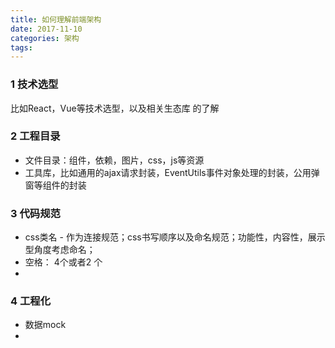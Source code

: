 ```yaml
---
title: 如何理解前端架构
date: 2017-11-10
categories: 架构
tags: 
---
```


### 1 技术选型

比如React，Vue等技术选型，以及相关生态库 的了解

### 2 工程目录

* 文件目录：组件，依赖，图片，css，js等资源
* 工具库，比如通用的ajax请求封装，EventUtils事件对象处理的封装，公用弹窗等组件的封装

### 3 代码规范

* css类名 - 作为连接规范；css书写顺序以及命名规范；功能性，内容性，展示型角度考虑命名；
* 空格： 4个或者2 个
* 

### 4 工程化

- 数据mock
- 


